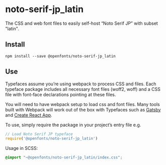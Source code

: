 
# noto-serif-jp_latin

The CSS and web font files to easily self-host “Noto Serif JP” with subset "latin".

## Install

`npm install --save @openfonts/noto-serif-jp_latin`

## Use

Typefaces assume you’re using webpack to process CSS and files. Each typeface
package includes all necessary font files (woff2, woff) and a CSS file with
font-face declarations pointing at these files.

You will need to have webpack setup to load css and font files. Many tools built
with Webpack will work out of the box with Typefaces such as [Gatsby](https://github.com/gatsbyjs/gatsby)
and [Create React App](https://github.com/facebookincubator/create-react-app).

To use, simply require the package in your project’s entry file e.g.

```javascript
// Load Noto Serif JP typeface
require('@openfonts/noto-serif-jp_latin')
```

Usage in SCSS:
```scss
@import "~@openfonts/noto-serif-jp_latin/index.css";
```
